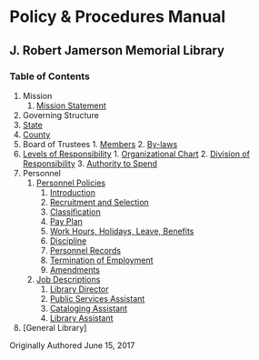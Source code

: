 [1.1]: mission-statement.md
[2.1]: state.md
[2.2]: county.md
[2.3]: board-of-trustees.md
[2.3.1]: board-of-trustees.md#members
[2.3.2]: board-of-trustees.md#by-laws
[2.4]: levels-of-responsibility.md
[2.4.1]: levels-of-responsibility.md#organizational-chart
[2.4.2]: levels-of-responsibility.md#division-of-responsibility
[2.4.3]: levels-of-responsibility.md#authority-to-spend
[3.1]: personnel-policies.md
[3.1.1]: personnel-policies.md#introduction
[3.1.2]: personnel-policies.md#recruitment-and-selection
[3.1.3]: personnel-policies.md#classification
[3.1.4]: personnel-policies.md#pay-plan
[3.1.5]: personnel-policies.md#work-hours-holidays-leave-benefits
[3.1.6]: personnel-policies.md#discipline
[3.1.7]: personnel-policies.md#personnel-records
[3.1.8]: personnel-policies.md#termination-of-employment
[3.1.9]: personnel-policies.md#amendments
[3.2]: job-descriptions.md
[3.2.1]: job-descriptions.md#library-director
[3.2.2]: job-descriptions.md#public-services-assistant
[3.2.3]: job-descriptions.md#cataloging-assistant
[3.2.4]: job-descriptions.md#library-assistant

# Policy & Procedures Manual
## J. Robert Jamerson Memorial Library

### Table of Contents

1. Mission
	1. [Mission Statement][1.1]
2. Governing Structure
  1. [State][2.1]
  2. [County][2.2]
  3. Board of Trustees
  	1. [Members][2.3.1]
  	2. [By-laws][2.3.2]
  4. [Levels of Responsibility][2.4]
  	1. [Organizational Chart][2.4.1]
  	2. [Division of Responsibility][2.4.2]
  	3. [Authority to Spend][2.4.3]
3. Personnel
	1. [Personnel Policies][3.1]
		1. [Introduction][3.1.1]
		2. [Recruitment and Selection][3.1.2]
		3. [Classification][3.1.3]
		4. [Pay Plan][3.1.4]
		5. [Work Hours, Holidays, Leave, Benefits][3.1.5]
		6. [Discipline][3.1.6]
		7. [Personnel Records][3.1.7]
		8. [Termination of Employment][3.1.8]
		9. [Amendments][3.1.9]
	2. [Job Descriptions][3.2]
		1. [Library Director][3.2.1]
		2. [Public Services Assistant][3.2.2]
		3. [Cataloging Assistant][3.2.3]
		4. [Library Assistant][3.2.4]
4. [General Library]

Originally Authored June 15, 2017
